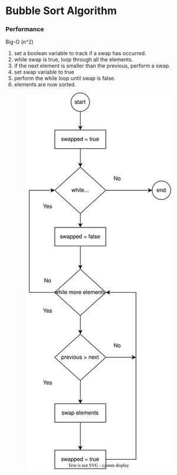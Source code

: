 # Bubble Sort Algorithm

### Performance
Big-O (n^2)

1. set a boolean variable to track if a swap has occurred.
2. while swap is true, loop through all the elements.
3. if the next element is smaller than the previous, perform a swap.
4. set swap variable to true
5. perform the while loop until swap is false.
6. elements are now sorted.

<p align="center">
  <img src="https://github.com/jaminyah/drawio/blob/master/img/sort/BubbleSort.svg" alt="bubble sort" /> 
</p>
